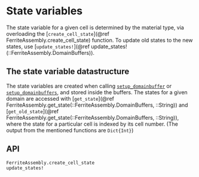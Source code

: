 # State variables
The state variable for a given cell is determined by the material type, via 
overloading the [`create_cell_state`](@ref FerriteAssembly.create_cell_state)
function. To update old states to the new states, use [`update_states!`](@ref update_states!(::FerriteAssembly.DomainBuffers)).

## The state variable datastructure
The state variables are created when calling [`setup_domainbuffer`](@ref)
or [`setup_domainbuffers`](@ref), and stored inside the buffers. 
The states for a given domain are accessed with 
[`get_state`](@ref FerriteAssembly.get_state(::FerriteAssembly.DomainBuffers, ::String)) 
and 
[`get_old_state`](@ref FerriteAssembly.get_state(::FerriteAssembly.DomainBuffers, ::String)), 
where the state for a particular cell is indexed
by its cell number. (The output from the mentioned functions are `Dict{Int}`)

## API
```@docs
FerriteAssembly.create_cell_state
update_states!
```
